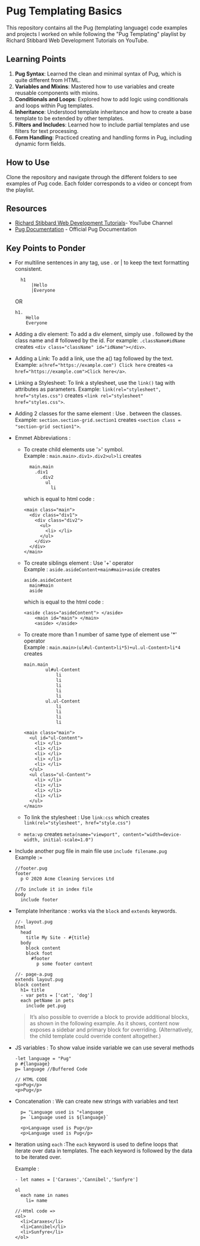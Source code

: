 # Pug Templating Basics

This repository contains all the Pug (templating language) code examples and projects I worked on while following the "Pug Templating" playlist by Richard Stibbard Web Development Tutorials on YouTube.

## Learning Points

1. **Pug Syntax**: Learned the clean and minimal syntax of Pug, which is quite different from HTML.
2. **Variables and Mixins**: Mastered how to use variables and create reusable components with mixins.
3. **Conditionals and Loops**: Explored how to add logic using conditionals and loops within Pug templates.
4. **Inheritance**: Understood template inheritance and how to create a base template to be extended by other templates.
5. **Filters and Includes**: Learned how to include partial templates and use filters for text processing.
6. **Form Handling**: Practiced creating and handling forms in Pug, including dynamic form fields.

## How to Use

Clone the repository and navigate through the different folders to see examples of Pug code. Each folder corresponds to a video or concept from the playlist.

## Resources

- [Richard Stibbard Web Development Tutorials](https://www.youtube.com/playlist?list=PLz_6dB4PItBEYHIDnXPUI81pTQ_71eEqS)- YouTube Channel
- [Pug Documentation](https://pugjs.org/api/getting-started.html) - Official Pug Documentation

## Key Points to Ponder

- For multiline sentences in any tag, use . or | to keep the text formatting consistent.<br>

        h1
            |Hello
            |Everyone

  OR

      h1.
          Hello
          Everyone

- Adding a div element: To add a div element, simply use . followed by the class name and # followed by the id. For example: `.className#idName` creates `<div class="className" id="idName"></div>`.

- Adding a Link: To add a link, use the a() tag followed by the text.
  Example: `a(href="https://example.com") Click here` creates `<a href="https://example.com">Click here</a>`.

- Linking a Stylesheet: To link a stylesheet, use the `link()` tag with attributes as parameters.
  Example: `link(rel="stylesheet", href="styles.css")` creates `<link rel="stylesheet" href="styles.css">`.

- Adding 2 classes for the same element : Use . between the classes.
  Example: `section.section-grid.section1` creates `<section class = "section-grid section1">`.

- Emmet Abbreviations :

  - To create child elements use '>' symbol.<br>
    Example : `main.main>.div1>.div2>ul>li` creates

          main.main
            .div1
              .div2
                ul
                  li

    which is equal to html code :

        <main class="main">
          <div class="div1">
            <div class="div2">
              <ul>
                <li> </li>
              </ul>
            </div>
          </div>
        </main>

  - To create siblings element : Use '+' operator<br>
    Example : `aside.asideContent+main#main+aside` creates

        aside.asideContent
          main#main
          aside

    which is equal to the html code :

        <aside class="asideContent"> </aside>
            <main id="main"> </main>
            <aside> </aside>

  - To create more than 1 number of same type of element use '\*' operator<br>
    Example : `main.main>(ul#ul-Content>li*5)+ul.ul-Content>li*4` creates

        main.main
                ul#ul-Content
                    li
                    li
                    li
                    li
                    li
                ul.ul-Content
                    li
                    li
                    li
                    li

        <main class="main">
          <ul id="ul-Content">
            <li> </li>
            <li> </li>
            <li> </li>
            <li> </li>
            <li> </li>
          </ul>
          <ul class="ul-Content">
            <li> </li>
            <li> </li>
            <li> </li>
            <li> </li>
          </ul>
        </main>

  - To link the stylesheet : Use `link:css` which creates `
link(rel="stylesheet", href="style.css")`
  - `meta:vp` creates `meta(name="viewport", content="width=device-width, initial-scale=1.0")`

- Include another pug file in main file use `include filename.pug`<br> Example :=

      //footer.pug
      footer
        p © 2020 Acme Cleaning Services Ltd

      //To include it in index file
      body
        include footer

- Template Inheritance : works via the `block` and `extends` keywords.

      //- layout.pug
      html
        head
          title My Site - #{title}
        body
          block content
          block foot
            #footer
              p some footer content

      //- page-a.pug
      extends layout.pug
      block content
        h1= title
        - var pets = ['cat', 'dog']
        each petName in pets
          include pet.pug

  > It’s also possible to override a block to provide additional blocks, as shown in the following example. As it shows, content now exposes a sidebar and primary block for overriding. (Alternatively, the child template could override content altogether.)

- JS variables : To show value inside variable we can use several methods

      -let language = "Pug"
      p #{language}
      p= language //Buffered Code

      // HTML CODE
      <p>Pug</p>
      <p>Pug</p>

- Concatenation : We can create new strings with variables and text

        p= "Language used is "+language
        p= `Language used is ${language}`

        <p>Language used is Pug</p>
        <p>Language used is Pug</p>

- Iteration using `each` :The `each` keyword is used to define loops that iterate over data in templates. The each keyword is followed by the data to be iterated over.

  Example :

      - let names = ['Caraxes','Cannibel','Sunfyre']

      ol
        each name in names
          li= name

      //-Html code =>
      <ol>
        <li>Caraxes</li>
        <li>Cannibel</li>
        <li>Sunfyre</li>
      </ol>
